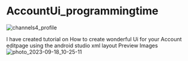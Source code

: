 # AccountUi_programmingtime
![channels4_profile](https://github.com/windowschares/AccountUi_programmingtime/assets/88431076/1a4c57de-9a2e-4359-8676-94036104fb55)

I have created tutorial on How to create wonderful Ui for your Account editpage using the android studio xml layout
Preview Images
![photo_2023-09-18_10-25-11](https://github.com/windowschares/AccountUi_programmingtime/assets/88431076/c9a603e2-7e31-4faf-b065-367ae50ec155)

